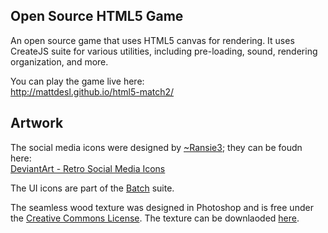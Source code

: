 ## Open Source HTML5 Game 

An open source game that uses HTML5 canvas for rendering. It uses CreateJS suite for various utilities, 
including pre-loading, sound, rendering organization, and more.

You can play the game live here:  
http://mattdesl.github.io/html5-match2/

## Artwork

The social media icons were designed by [~Ransie3](http://ransie3.deviantart.com/); they can be foudn here:  
[DeviantArt - Retro Social Media Icons](http://ransie3.deviantart.com/art/Retro-Social-Media-Icons-337091370)

The UI icons are part of the [Batch](http://adamwhitcroft.com/batch/) suite.

The seamless wood texture was designed in Photoshop and is free under the [Creative Commons License](http://creativecommons.org/licenses/by/3.0/).
The texture can be downlaoded [here](http://mattdesl.github.io/html5-match2/assets/wood.png).
